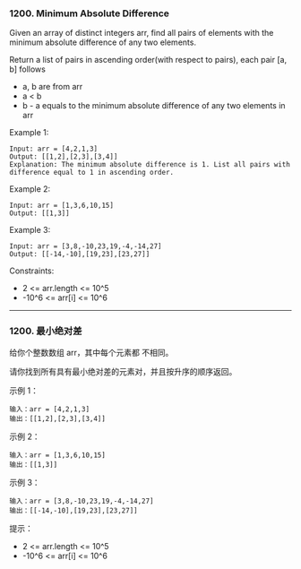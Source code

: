 ### 1200. Minimum Absolute Difference
Given an array of distinct integers arr, find all pairs of elements with the minimum absolute difference of any two elements.

Return a list of pairs in ascending order(with respect to pairs), each pair [a, b] follows

* a, b are from arr
* a < b
* b - a equals to the minimum absolute difference of any two elements in arr



Example 1:

	Input: arr = [4,2,1,3]
	Output: [[1,2],[2,3],[3,4]]
	Explanation: The minimum absolute difference is 1. List all pairs with difference equal to 1 in ascending order.

Example 2:

	Input: arr = [1,3,6,10,15]
	Output: [[1,3]]

Example 3:

	Input: arr = [3,8,-10,23,19,-4,-14,27]
	Output: [[-14,-10],[19,23],[23,27]]



Constraints:

* 2 <= arr.length <= 10^5
* -10^6 <= arr[i] <= 10^6

----

### 1200. 最小绝对差
给你个整数数组 arr，其中每个元素都 不相同。

请你找到所有具有最小绝对差的元素对，并且按升序的顺序返回。



示例 1：

	输入：arr = [4,2,1,3]
	输出：[[1,2],[2,3],[3,4]]

示例 2：

	输入：arr = [1,3,6,10,15]
	输出：[[1,3]]

示例 3：

	输入：arr = [3,8,-10,23,19,-4,-14,27]
	输出：[[-14,-10],[19,23],[23,27]]



提示：

* 2 <= arr.length <= 10^5
* -10^6 <= arr[i] <= 10^6

